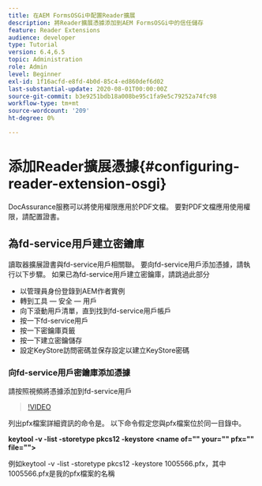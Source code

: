 ```yaml
---
title: 在AEM FormsOSGi中配置Reader擴展
description: 將Reader擴展憑據添加到AEM FormsOSGi中的信任儲存
feature: Reader Extensions
audience: developer
type: Tutorial
version: 6.4,6.5
topic: Administration
role: Admin
level: Beginner
exl-id: 1f16acfd-e8fd-4b0d-85c4-ed860def6d02
last-substantial-update: 2020-08-01T00:00:00Z
source-git-commit: b3e9251bdb18a008be95c1fa9e5c79252a74fc98
workflow-type: tm+mt
source-wordcount: '209'
ht-degree: 0%

---
```


# 添加Reader擴展憑據{#configuring-reader-extension-osgi}

DocAssurance服務可以將使用權限應用於PDF文檔。 要對PDF文檔應用使用權限，請配置證書。

## 為fd-service用戶建立密鑰庫

讀取器擴展證書與fd-service用戶相關聯。 要向fd-service用戶添加憑據，請執行以下步驟。 如果已為fd-service用戶建立密鑰庫，請跳過此部分

* 以管理員身份登錄到AEM作者實例
* 轉到工具 — 安全 — 用戶
* 向下滾動用戶清單，直到找到fd-service用戶帳戶
* 按一下fd-service用戶
* 按一下密鑰庫頁籤
* 按一下建立密鑰儲存
* 設定KeyStore訪問密碼並保存設定以建立KeyStore密碼

### 向fd-service用戶密鑰庫添加憑據

請按照視頻將憑據添加到fd-service用戶

>[!VIDEO](https://video.tv.adobe.com/v/335849?quality=12&learn=on)


列出pfx檔案詳細資訊的命令是。 以下命令假定您與pfx檔案位於同一目錄中。

**keytool -v -list -storetype pkcs12 -keystore &lt;name of=&quot;&quot; your=&quot;&quot; pfx=&quot;&quot; file=&quot;&quot;>**

例如keytool -v -list -storetype pkcs12 -keystore 1005566.pfx，其中1005566.pfx是我的pfx檔案的名稱
